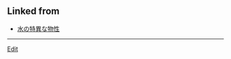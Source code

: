 ## Linked from

* [水の特異な物性](水の特異な物性.md)


----
[Edit](https://github.com/vitroid/vitroid.github.io/blob/master/MD/2018-11-26.md)
